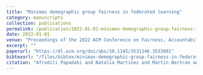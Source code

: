 ```yaml
---
title: "Minimax demographic group fairness in federated learning"
category: manuscripts
collection: publications
permalink: /publication/2022-01-01-minimax-demographic-group-fairness-in-federated-learning
date: 2022-01-01
venue: "Proceedings of the 2022 ACM Conference on Fairness, Accountability, and Transparency. 2022"
excerpt: ""
paperurl: "https://dl.acm.org/doi/abs/10.1145/3531146.3533081"
bibtexurl: "/files/bibtex/minimax-demographic-group-fairness-in-federated-learning.bib"
citation: "Afroditi Papadaki and Natalia Martinez and Martin Bertran and Guillermo Sapiro and Miguel Rodrigues. “Minimax demographic group fairness in federated learning.” ."
---
```


<!-- add abstract or notes here -->
